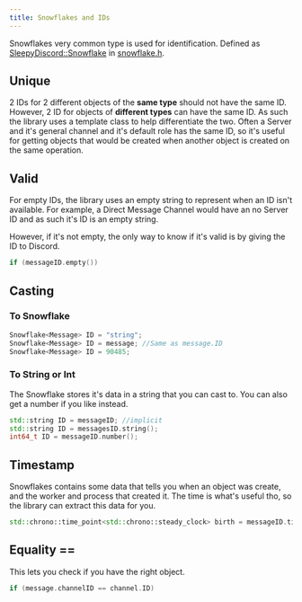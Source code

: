 ```yaml
---
title: Snowflakes and IDs
---
```


Snowflakes very common type is used for identification. Defined as [SleepyDiscord::Snowflake](reference/Classes/struct_sleepy_discord_1_1_snowflake) in [snowflake.h](reference/Files/snowflake_8h#file-snowflake.h).

## Unique

2 IDs for 2 different objects of the **same type** should not have the same ID. However, 2 ID for objects of **different types** can have the same ID. As such the library uses a template class to help differentiate the two. Often a Server and it's general channel and it's default role has the same ID, so it's useful for getting objects that would be created when another object is created on the same operation.

## Valid

For empty IDs, the library uses an empty string to represent when an ID isn't available. For example, a Direct Message Channel would have an no Server ID and as such it's ID is an empty string.

However, if it's not empty, the only way to know if it's valid is by giving the ID to Discord.

```cpp
if (messageID.empty())
```

## Casting

### To Snowflake

```cpp
Snowflake<Message> ID = "string";
Snowflake<Message> ID = message; //Same as message.ID
Snowflake<Message> ID = 90485;
```

### To String or Int

The Snowflake stores it's data in a string that you can cast to. You can also get a number if you like instead.

```cpp
std::string ID = messageID; //implicit
std::string ID = messagesID.string();
int64_t ID = messageID.number();
```

## Timestamp

Snowflakes contains some data that tells you when an object was create, and the worker and process that created it. The time is what's useful tho, so the library can extract this data for you.

```cpp
std::chrono::time_point<std::chrono::steady_clock> birth = messageID.timestamp();
```

## Equality == 

This lets you check if you have the right object.

```cpp
if (message.channelID == channel.ID)
```